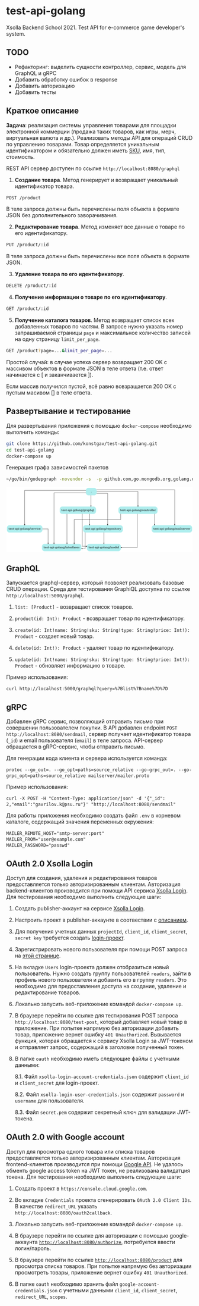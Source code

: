 # test-api-golang

Xsolla Backend School 2021. Test API for e-commerce game developer's system.

## TODO

- Рефакторинг: выделить сущности контроллер, сервис, модель для GraphQL и gRPC
- Добавить обработку ошибок в response
- Добавить авторизацию
- Добавить тесты

## Краткое описание

**Задача**: реализация системы управления товарами для площадки электронной коммерции (продажа таких товаров, как игры, мерч, виртуальная валюта и др.). Реализовать методы API для операций CRUD по управлению товарами. Товар определяется уникальным идентификатором и обязательно должен иметь [SKU](https://ru.wikipedia.org/wiki/SKU), имя, тип, стоимость.

REST API сервер доступен по ссылке `http://localhost:8080/graphql`

1. **Создание товара**. Метод генерирует и возвращает уникальный идентификатор товара.

```bash
POST /product
```

В теле запроса должны быть перечислены поля объекта в формате JSON без дополнительного заворачивания.

2. **Редактирование товара**. Метод изменяет все данные о товаре по его идентификатору.

```bash
PUT /product/:id
```

В теле запроса должны быть перечислены все поля объекта в формате JSON.

3. **Удаление товара по его идентификатору**.

```bash
DELETE /product/:id
```

4. **Получение информации о товаре по его идентификатору**.

```bash
GET /product/:id
```

5. **Получение каталога товаров**. Метод возвращает список всех добавленных товаров по частям. В запросе нужно указать номер запрашиваемой страницы `page` и максимальное количество записей на одну страницу `limit_per_page`.

```bash
GET /product?page=...&limit_per_page=...
```

Простой случай: в случае успеха сервер возвращает 200 OK с массивом объектов в формате JSON в теле ответа (т.е. ответ начинается с [ и заканчивается ]).

Если массив получился пустой, всё равно вовзращается 200 OK с пустым масивом [] в теле ответа.

## Развертывание и тестирование

Для развертывания приложения с помощью `docker-compose` необходимо выполнить команды:  

```bash
git clone https://github.com/konstgav/test-api-golang.git
cd test-api-golang
docker-compose up 
```

Генерация графа зависимостей пакетов

```bash
~/go/bin/godepgraph -novendor -s  -p github.com,go.mongodb.org,golang.org,google.golang.org . | dot -Tpng -o godepgraph.png
```

![Зависимость пакетов приложения](godepgraph.png?raw=true "Dependencies graph")

## GraphQL

Запускается graphql-сервер, который позвояет реализовать базовые CRUD операции. Среда для тестирования GraphiQL доступна по ссылке `http://localhost:5000/graphql`.

1. `list: [Product]` - возвращает список товаров.

2. `product(id: Int): Product` - возвращает товар по идентификатору.

3. `create(id: Int!name: String!sku: String!type: String!price: Int!): Product` - создает новый товар.

4. `delete(id: Int!): Product` - удаляет товар по идентификатору.

5. `update(id: Int!name: String!sku: String!type: String!price: Int!): Product` - обновляет информацию о товаре.

Пример использования:

```(bash)
curl http://localhost:5000/graphql?query=%7Blist%7Bname%7D%7D
```

## gRPC

Добавлен gRPC сервис, позволяющий отправить письмо при совершении пользователем покупки. В API добавлен endpoint `POST http://localhost:8080/sendmail`, сервер получает идентификатор товара (`_id`) и email пользователя (`email`) в теле запроса. API-сервер обращается в gRPC-сервис, чтобы отправить письмо.

Для генерации кода клиента и сервера используется команда:

```(bash)
protoc --go_out=. --go_opt=paths=source_relative --go-grpc_out=. --go-grpc_opt=paths=source_relative mailserver/mailer.proto
```

Пример использования:

```(bash)
curl -X POST -H "Content-Type: application/json" -d '{"_id": 2,"email":"gavrilov.k@psu.ru"}' "http://localhost:8080/sendmail" 
```

Для работы приложения необходимо создать файл `.env` в корневом каталоге, содержащий значения переменных окружения:

```
MAILER_REMOTE_HOST="smtp-server:port"
MAILER_FROM="user@example.com"
MAILER_PASSWORD="passwd"
```

## OAuth 2.0 Xsolla Login

Доступ для создания, удаления и редактирования товаров предоставляется только авторизированным клиентам. Авторизация backend-клиентов производится при помощи API сервиса [Xsolla Login](https://developers.xsolla.com/doc/login/features/connecting-oauth2/). Для тестирования необходимо выполнить следующие шаги:

1. Создать publisher-аккаунт на сервисе [Xsolla Login](https://xsolla.com/products/login).

2. Настроить проект в publisher-аккаунте в соотвествии с [описанием](https://developers.xsolla.com/doc/login/integration-guide/create-project/).

3. Для получения учетных данных `projectId`, `client_id`, `client_secret`, `secret key` требуется создать [login-проект](https://developers.xsolla.com/doc/login/integration-guide/set-up-login-project/).

4. Зарегистрировать нового пользователя при помощи POST запроса на [этой странице](https://developers.xsolla.com/login-api/auth/jwt/jwt-register-new-user/).

5. На вкладке `Users` login-проекта должен отобразиться новый пользователь. Нужно создать группу пользователей `readers`, зайти в профиль нового пользователя и добавить его в группу `readers`. Это необходимо для предоставления доступа на создание, удаление и редактирование товаров.

6. Локально запусить веб-приложение командой `docker-compose up`.

7. В браузере перейти по ссылке для тестирования POST запроса `http://localhost:8080/test-post`, который добавляет новый товар в приложение. При попытке напрямую без авторизации добавить товар, приложение вернет ошибку `401 Unauthorized`. Вызывается функция, которая обращается к сервису Xsolla Login за JWT-токеном и отправляет запрос, содержащий в заголовке полученный токен.

8. В папке `oauth` необходимо иметь следующие файлы с учетными данными:

    8.1. Файл `xsolla-login-account-credentials.json` содержит `client_id` и `client_secret` для login-проект.

    8.2. Файл `xsolla-login-user-credentials.json` содержит `password` и `username` для пользователя.

    8.3. Файл `secret.pem` содержит секретный ключ для валидации JWT-токена.

## OAuth 2.0 with Google account

Доступ для просмотра одного товара или списка товаров предоставляется только авторизированным клиентам. Авторизация frontend-клиентов производится при помощи [Google API](https://console.cloud.google.com). Не удалось обменть google access token на JWT токен, не реализована валидатция токена. Для тестирования необходимо выполнить следующие шаги:

1. Создать проект в `https://console.cloud.google.com`.

2. Во вкладке `Credentials` проекта сгенерировать `OAuth 2.0 Client IDs`. В качестве `redirect_URL` указать `http://localhost:8080/oauth2callback`.

3. Локально запусить веб-приложение командой `docker-compose up`.

4. В браузере перейти по ссылке для авторизации с помощью google-аккаунта [`http://localhost:8080/authorize`](http://localhost:8080/authorize), потребуется ввести логин/пароль.

5. В браузере перейти по ссылке [`http://localhost:8080/product`](http://localhost:8080/product) для просмотра списка товаров. При попытке напрямую без авторизации просмотреть товары, приложение вернет ошибку `401 Unauthorized`.

6. В папке `oauth` необходимо хранить файл `google-account-credentials.json` с учетными данными `client_id`, `client_secret`, `redirect_URL`, `scopes`.

